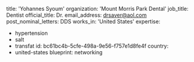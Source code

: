 title: 'Yohannes Syoum'
organization: 'Mount Morris Park Dental'
job_title: Dentist
official_title: Dr.
email_address: drsaver@aol.com
post_nominal_letters: DDS
works_in: 'United States'
expertise:
  - hypertension
  - salt
  - transfat
id: bc61bc4b-5cfe-498a-9e56-f757e1d8fe4f
country:
  - united-states
blueprint: networking
